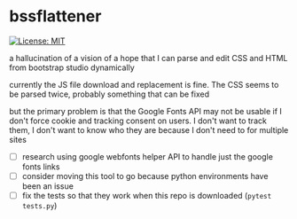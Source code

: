 # bssflattener 
[![License: MIT](https://img.shields.io/badge/License-MIT-yellow.svg)](https://opensource.org/licenses/MIT)

a hallucination of a vision of a hope that I can parse and edit CSS and HTML from bootstrap studio dynamically

currently the JS file download and replacement is fine. The CSS seems to be parsed twice, probably something that can be fixed

but the primary problem is that the Google Fonts API may not be usable if I don't force cookie and tracking consent on users. I don't want to track them, I don't want to know who they are because I don't need to for multiple sites

- [ ] research using google webfonts helper API to handle just the google fonts links
- [ ] consider moving this tool to go because python environments have been an issue
- [ ] fix the tests so that they work when this repo is downloaded (`pytest tests.py`)
